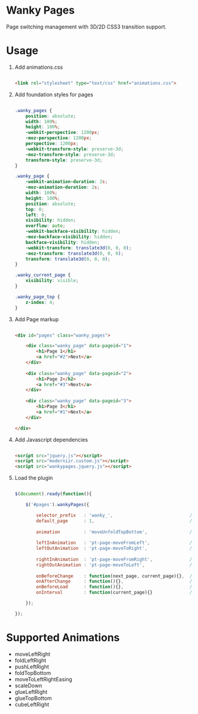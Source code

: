 Wanky Pages
===========

Page switching management with 3D/2D CSS3 transition support.

Usage
=====

1. Add animations.css

    ```html

    <link rel="stylesheet" type="text/css" href="animations.css">

    ```

2. Add foundation styles for pages

    ```css

    .wanky_pages {
        position: absolute;
        width: 100%;
        height: 100%;
        -webkit-perspective: 1200px;
        -moz-perspective: 1200px;
        perspective: 1200px;
        -webkit-transform-style: preserve-3d;
        -moz-transform-style: preserve-3d;
        transform-style: preserve-3d;
    }

    .wanky_page {
        -webkit-animation-duration: 2s;
        -moz-animation-duration: 2s;
        width: 100%;
        height: 100%;
        position: absolute;
        top: 0;
        left: 0;
        visibility: hidden;
        overflow: auto;
        -webkit-backface-visibility: hidden;
        -moz-backface-visibility: hidden;
        backface-visibility: hidden;
        -webkit-transform: translate3d(0, 0, 0);
        -moz-transform: translate3d(0, 0, 0);
        transform: translate3d(0, 0, 0);
    }

    .wanky_current_page {
        visibility: visible;
    }

    .wanky_page_top {
        z-index: 4;
    }

    ```

3. Add Page markup

    ```html

    <div id="pages" class="wanky_pages">

        <div class="wanky_page" data-pageid="1">
            <h1>Page 1</h1>
            <a href="#2">Next</a>
        </div>
        
        <div class="wanky_page" data-pageid="2">
            <h1>Page 2</h2>
            <a href="#3">Next</a>
        </div>
        
        <div class="wanky_page" data-pageid="3">
            <h1>Page 3</h1>
            <a href="#1">Next</a>
        </div>

    </div>

    ```

4. Add Javascript dependencies

    ```html

    <script src="jquery.js"></script>
    <script src="modernizr.custom.js"></script>
    <script src="wankypages.jquery.js"></script>

    ```

5. Load the plugin

    ```javascript

    $(document).ready(function(){

        $('#pages').wankyPages({

            selector_prefix   : 'wanky_',                             // Prefix to give all classes and ID's
            default_page      : 1,                                    // Default/ first page to load
            
            animation         : 'moveUnfoldTopBottom',                // Animation to used. Change to false to use overrides
            
            leftInAnimation   : 'pt-page-moveFromLeft',               // Override left-in animation
            leftOutAnimation  : 'pt-page-moveToRight',                // Override left-out animatino
            
            rightInAnimation  : 'pt-page-moveFromRight',              // Override right-in animation
            rightOutAnimation : 'pt-page-moveToLeft',                 // Override right-out animation
            
            onBeforeChange    : function(next_page, current_page){},  // Function to call before page changes
            onAfterChange     : function(){},                         // Function to call after page changes
            onBeforeLoad      : function(){},                         // Function to call before plugin loads
            onInterval        : function(current_page){}              // Function to call on page checking interval

        });

    });

    ```
    
Supported Animations
====================

- moveLeftRight
- foldLeftRight
- pushLeftRight
- foldTopBottom
- moveToLeftRightEasing
- scaleDown
- glueLeftRight
- glueTopBottom
- cubeLeftRight
